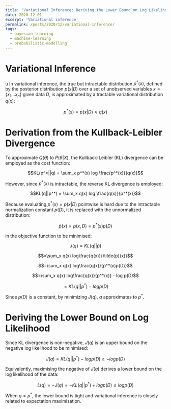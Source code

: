 ```yaml
---
title: 'Variational Inference: Deriving the Lower Bound on Log Likelihood from the Kullback-Leibler Divergence'
date: 2020-12-01
excerpt: 'Variational inference'
permalink: /posts/2020/12/variational-inference/
tags:
  - bayesian-learning
  - machine-learning
  - probabilistic-modelling
---
```


# Variational Inference
u
In variational inference, the true but intractable distribution $p^*(x)$, defined by the posterior distribution $p(x|D)$ over a set of unobserved variables $x = \{x_1 ... x_n\}$ given data $D$, is approximated by a tractable variational distribution $q(x)$:

$$p^*(x) = p(x|D) \approx q(x)$$

# Derivation from the Kullback-Leibler Divergence

To approximate $Q(\theta)$ to $P(\theta|X)$, the Kullback-Leibler (KL) divergence can be employed as the cost function:

$$KL(p^*||q) = \sum_x p^*(x) log \frac{p^*(x)}{q(x)}$$

However, since $p^*(x)$ is intractable, the reverse KL divergence is employed:

$$KL(q||p^*) = \sum_x q(x) log \frac{q(x)}{p^*(x)}$$

Because evaluating $p^*(x)=p(x|D)$ pointwise is hard due to the intractable normalization constant $p(D)$, it is replaced with the unnormalized distribution:

$$\tilde{p}(x)=p(x,D)=p^*(x)p(D)$$

in the objective function to be minimised:

$$J(q) = KL(q||\tilde{p})$$

$$=\sum_x q(x) log\frac{q(x)}{\tilde{p}(x)}$$

$$=\sum_x q(x) log\frac{q(x)}{p^*(x)p(D)}$$

$$=\sum_x q(x) log\frac{q(x)}{p^*(x)} - log p(D)$$

$$=KL(q||p^*)-log p(D)$$

Since $p(D)$ is a constant, by minimizing $J(q)$, $q$ approximates to $p^*$.

# Deriving the Lower Bound on Log Likelihood

Since KL divergence is non-negative, $J(q)$ is an upper bound on the negative log likelihood to be minimised:

$$J(q) = KL(q||p^*) - log p(D) \geq - log p(D)$$

Equivalently, maximising the negative of $J(q)$ derives a lower bound on the log likelihood of the data:

$$L(q) = -J(q) = -KL(q||p^*) + log p(D) \leq log p(D)$$

When $q=p^*$, the lower bound is tight and variational inference is closely related to expectation maximisation.
